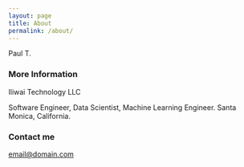 ```yaml
---
layout: page
title: About
permalink: /about/
---
```


Paul T.

### More Information

Iliwai Technology LLC

Software Engineer, Data Scientist, Machine Learning Engineer. Santa Monica, California.

### Contact me

[email@domain.com](mailto:email@domain.com)

